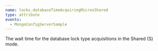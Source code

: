 ```yaml
---
name: locks.databaseTimeAcquiringMicrosShared
type: attribute
events:
  - MongoConfigServerSample
---
```


The wait time for the database lock type acquisitions in the Shared (S) mode.